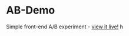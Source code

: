 # AB-Demo
Simple front-end A/B experiment - [view it live!](https://rubyclaguna.github.io/AB-Demo/)
h
